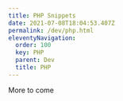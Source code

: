 ```yaml
---
title: PHP Snippets
date: 2021-07-08T18:04:53.407Z
permalink: /dev/php.html
eleventyNavigation:
  order: 100
  key: PHP
  parent: Dev
  title: PHP
---
```

More to come